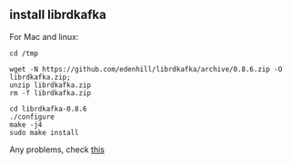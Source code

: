## install librdkafka

For Mac and linux:
```
cd /tmp

wget -N https://github.com/edenhill/librdkafka/archive/0.8.6.zip -O librdkafka.zip;
unzip librdkafka.zip
rm -f librdkafka.zip

cd librdkafka-0.8.6
./configure
make -j4
sudo make install
```
	
Any problems, check [this](https://github.com/edenhill/librdkafka)
